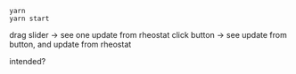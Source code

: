 ```
yarn
yarn start
```

drag slider -> see one update from rheostat
click button -> see update from button, and update from rheostat

intended?

